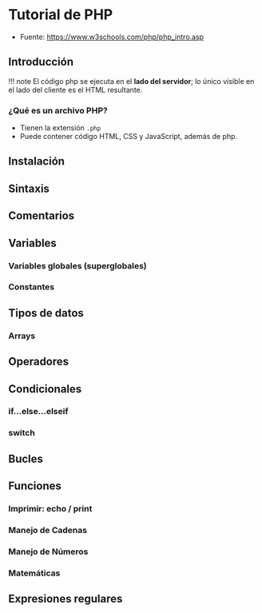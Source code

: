 # Tutorial de PHP

- Fuente: https://www.w3schools.com/php/php_intro.asp

## Introducción

!!! note
    El código php se ejecuta en el **lado del servidor**; lo único visible en el lado del cliente es el HTML resultante.

### ¿Qué es un archivo PHP?

- Tienen la extensión `.php`
- Puede contener código HTML, CSS y JavaScript, además de php.

## Instalación
## Sintaxis
## Comentarios
## Variables
### Variables globales (superglobales) 
### Constantes

## Tipos de datos
### Arrays

## Operadores
## Condicionales
### if...else...elseif
### switch
## Bucles

## Funciones
### Imprimir: echo / print
### Manejo de Cadenas
### Manejo de Números
### Matemáticas

## Expresiones regulares
